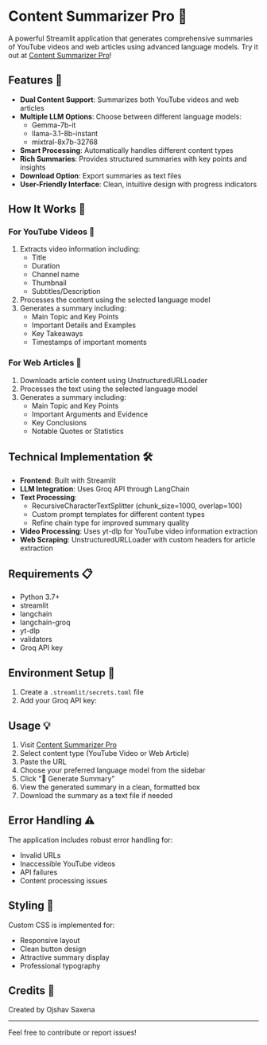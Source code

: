 # Content Summarizer Pro 📝

A powerful Streamlit application that generates comprehensive summaries of YouTube videos and web articles using advanced language models. Try it out at [Content Summarizer Pro](https://content-summarization-pro-app-az3qwm8zf8gcpkvkbbzhqd.streamlit.app/)!

## Features 🌟

- **Dual Content Support**: Summarizes both YouTube videos and web articles
- **Multiple LLM Options**: Choose between different language models:
  - Gemma-7b-it
  - llama-3.1-8b-instant
  - mixtral-8x7b-32768
- **Smart Processing**: Automatically handles different content types
- **Rich Summaries**: Provides structured summaries with key points and insights
- **Download Option**: Export summaries as text files
- **User-Friendly Interface**: Clean, intuitive design with progress indicators

## How It Works 🔧

### For YouTube Videos 🎥

1. Extracts video information including:
   - Title
   - Duration
   - Channel name
   - Thumbnail
   - Subtitles/Description
2. Processes the content using the selected language model
3. Generates a summary including:
   - Main Topic and Key Points
   - Important Details and Examples
   - Key Takeaways
   - Timestamps of important moments

### For Web Articles 📰

1. Downloads article content using UnstructuredURLLoader
2. Processes the text using the selected language model
3. Generates a summary including:
   - Main Topic and Key Points
   - Important Arguments and Evidence
   - Key Conclusions
   - Notable Quotes or Statistics

## Technical Implementation 🛠️

- **Frontend**: Built with Streamlit
- **LLM Integration**: Uses Groq API through LangChain
- **Text Processing**:
  - RecursiveCharacterTextSplitter (chunk_size=1000, overlap=100)
  - Custom prompt templates for different content types
  - Refine chain type for improved summary quality
- **Video Processing**: Uses yt-dlp for YouTube video information extraction
- **Web Scraping**: UnstructuredURLLoader with custom headers for article extraction

## Requirements 📋

- Python 3.7+
- streamlit
- langchain
- langchain-groq
- yt-dlp
- validators
- Groq API key

## Environment Setup 🔑

1. Create a `.streamlit/secrets.toml` file
2. Add your Groq API key:


## Usage 💡

1. Visit [Content Summarizer Pro](https://content-summarization-pro-app-az3qwm8zf8gcpkvkbbzhqd.streamlit.app/)
2. Select content type (YouTube Video or Web Article)
3. Paste the URL
4. Choose your preferred language model from the sidebar
5. Click "🚀 Generate Summary"
6. View the generated summary in a clean, formatted box
7. Download the summary as a text file if needed

## Error Handling ⚠️

The application includes robust error handling for:
- Invalid URLs
- Inaccessible YouTube videos
- API failures
- Content processing issues

## Styling 🎨

Custom CSS is implemented for:
- Responsive layout
- Clean button design
- Attractive summary display
- Professional typography

## Credits 👏

Created by Ojshav Saxena

---

Feel free to contribute or report issues!
